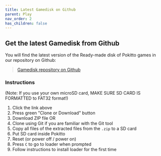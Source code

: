 ```yaml
---
title: Latest Gamedisk on Github 
parent: Play
nav_order: 2
has_children: false
---
```



## Get the latest Gamedisk from Github

You will find the latest version of the Ready-made disk of Pokitto games in our repository on Github:
> [Gamedisk repository on Github](https://github.com/pokitto/GameDisk/)


### Instructions

(Note: If you use your own microSD card, MAKE SURE SD CARD IS FORMATTED to FAT32 format!)

1. Click the link above
2. Press green "Clone or Download" button
3. Download ZIP file OR
4. Clone using Git if you are familiar with the Git tool
5. Copy all files of the extracted files from the `.zip` to a SD card
6. Put SD card inside Pokitto
7. Reset (or power off / power on)
8. Press `C` to go to loader when prompted
9. Follow instructions to install loader for the first time

